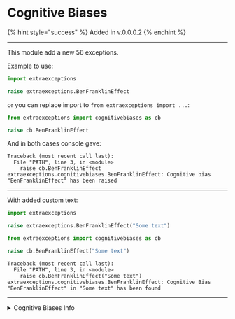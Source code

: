 # Cognitive Biases

{% hint style="success" %}
Added in v.0.0.0.2
{% endhint %}

---

This module add a new 56 exceptions.

Example to use:
```python
import extraexceptions

raise extraexceptions.BenFranklinEffect
```

or you can replace import to `from extraexceptions import ...`:
```python
from extraexceptions import cognitivebiases as cb

raise cb.BenFranklinEffect
```

And in both cases console gave:
```commandline
Traceback (most recent call last):
  File "PATH", line 3, in <module>
    raise cb.BenFranklinEffect
extraexceptions.cognitivebiases.BenFranklinEffect: Cognitive bias "BenFranklinEffect" has been raised
```

---

With added custom text:
```python
import extraexceptions

raise extraexceptions.BenFranklinEffect("Some text")
```

```python
from extraexceptions import cognitivebiases as cb

raise cb.BenFranklinEffect("Some text")
```

```commandline
Traceback (most recent call last):
  File "PATH", line 3, in <module>
    raise cb.BenFranklinEffect("Some text")
extraexceptions.cognitivebiases.BenFranklinEffect: Cognitive Bias "BenFranklinEffect" in "Some text" has been found
```

---

<details>

<summary>Cognitive Biases Info</summary>

## **NameOfClass - Link To The Article**

CommonSourceBias - [Common Source Bias](https://en.wikipedia.org/wiki/Common_source_bias)

ConservatismBias - [Conservatism Bias](https://en.wikipedia.org/wiki/Conservatism_(belief_revision))

FunctionalFixedness - [Functional Fixedness](https://en.wikipedia.org/wiki/Functional_fixedness)

LawOfInstruments - [Law Of Instruments](https://en.wikipedia.org/wiki/Law_of_the_instrument)

ClusteringIllusion - [Clustering Illusion](https://en.wikipedia.org/wiki/Clustering_illusion)

IllusoryCorrelation - [Illusory Correlation](https://en.wikipedia.org/wiki/Illusory_correlation)

Pareidolia - [Pareidolia](https://en.wikipedia.org/wiki/Pareidolia)

AnthropocentricThinking - [Anthropocentric Thinking](https://en.wikipedia.org/wiki/Anthropocentrism)

Anthropomorphism - [Anthropomorphism](https://en.wikipedia.org/wiki/Anthropomorphism)

AttentionalBias - [Attentional Bias](https://en.wikipedia.org/wiki/Attentional_bias)

FrequencyIllusion - [Frequency Illusion](https://en.wikipedia.org/wiki/Frequency_illusion)

ImplicitAssociation - [Implicit Association](https://en.wikipedia.org/wiki/Implicit-association_test)

SalienceBias - [Salience Bias](https://en.wikipedia.org/wiki/Salience_(neuroscience))

SelectionBias - [Selection Bias](https://en.wikipedia.org/wiki/Selection_bias)

Survivorship Bias - [Survivorship Bias](https://en.wikipedia.org/wiki/Survivorship_bias)

WellTravelledRoadEffect - [Well Travelled Road Effect](https://en.wikipedia.org/wiki/Well_travelled_road_effect)

NormalcyBias - [Normalcy Bias](https://en.wikipedia.org/wiki/Normalcy_bias)

EffortJustification - [Effort Justification](https://en.wikipedia.org/wiki/Effort_justification)

BenFranklinEffect - [Ben Franklin Effect](https://en.wikipedia.org/wiki/Ben_Franklin_effect)

BackfireEffect - [Backfire Effect](https://en.wikipedia.org/wiki/Belief_perseverance)

CongruenceBias - [Congruence Bias](https://en.wikipedia.org/wiki/Congruence_bias)

ExpectationBias - [Expectation Bias](https://www.thebehavioralscientist.com/glossary/expectation-bias)

ObserverExpectancyEffect - [Observer Expectancy Effect](https://en.wikipedia.org/wiki/Observer-expectancy_effect)

SelectivePerception - [Selective Perception](https://en.wikipedia.org/wiki/Selective_perception)

SemmelweisReflex - [Semmelweis Reflex](https://en.wikipedia.org/wiki/Semmelweis_reflex)

BiasBlindSpot - [Bias Blind Spot](https://en.wikipedia.org/wiki/Bias_blind_spot)

FalseConsensusEffect - [False Consensus Effect](https://en.wikipedia.org/wiki/False_consensus_effect)

FalseUniquenessBias - [False Uniqueness Bias](https://en.wikipedia.org/wiki/False-uniqueness_effect)

ForerEffect - [Forer Effect](https://en.wikipedia.org/wiki/Barnum_effect)

IllusionOfAsymmetricInsight - [Illusion Of Asymmetric Insight](https://en.wikipedia.org/wiki/Illusion_of_asymmetric_insight)

IllusionOfControl - [Illusion Of Control](https://en.wikipedia.org/wiki/Illusion_of_control)

IllusionOfTransparency - [Illusion Of Transparency](https://en.wikipedia.org/wiki/Illusion_of_transparency)

IllusionOfValidity - [Illusion Of Validity](https://en.wikipedia.org/wiki/Illusion_of_validity)

IllusorySuperiority - [Illusory Superiority](https://en.wikipedia.org/wiki/Illusory_superiority)

NaiveCynicism - [Naive Cynicism](https://en.wikipedia.org/wiki/Na%C3%AFve_cynicism)

NaiveRealism - [Naive Realism](https://en.wikipedia.org/wiki/Na%C3%AFve_realism)

OverconfidenceEffect - [Overconfidence Effect](https://en.wikipedia.org/wiki/Overconfidence_effect)

PlanningFallacy - [Planning Fallacy](https://en.wikipedia.org/wiki/Planning_fallacy)

RestraintBias - [Restraint Bias](https://en.wikipedia.org/wiki/Restraint_bias)

TraitAscriptionBias - [Trait Ascription Bias](https://en.wikipedia.org/wiki/Trait_ascription_bias)

ThirdPersonEffect - [Third Person Effect](https://en.wikipedia.org/wiki/Third-person_effect)

BaseRateFallacy - [Base Rate Fallacy](https://en.wikipedia.org/wiki/Base_rate_fallacy)

CompassionFade - [Compassion Fade](https://en.wikipedia.org/wiki/Compassion_fade)

ConjunctionFallacy - [Conjunction Fallacy](https://en.wikipedia.org/wiki/Conjunction_fallacy)

DurationNeglect - [Duration Neglect](https://en.wikipedia.org/wiki/Duration_neglect)

HyperbolicDiscounting - [Hyperbolic Discounting](https://en.wikipedia.org/wiki/Hyperbolic_discounting)

InsensitivityToSampleSize - [Insensitivity To Sample Size](https://en.wikipedia.org/wiki/Insensitivity_to_sample_size)

LessIsBetterEffect - [Less Is Better Effect](https://en.wikipedia.org/wiki/Less-is-better_effect)

NeglectOfProbability  - [Neglect Of Probability](https://en.wikipedia.org/wiki/Neglect_of_probability)

ScopeNeglect - [Scope Neglect](https://en.wikipedia.org/wiki/Scope_neglect)

ZeroRiskBias - [Zero Risk Bias](https://en.wikipedia.org/wiki/Zero-risk_bias)

AgentDetectionBias - [Agent Detection Bias](https://religions.wiki/index.php/Agent_detection_bias)

GenderBias - [Gender Bias](https://en.wikipedia.org/wiki/Gender_bias_in_medical_diagnosis)

SexualOverperceptionBias - [Sexual Overperception Bias](https://en.wikipedia.org/wiki/Error_management_theory)

Stereotyping - [Stereotyping](https://en.wikipedia.org/wiki/Stereotype)

</details>
